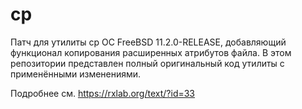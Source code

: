 # cp
Патч для утилиты cp ОС FreeBSD 11.2.0-RELEASE, добавляющий функционал копирования расширенных атрибутов файла. В этом репозитории представлен полный оригинальный код утилиты с применёнными изменениями.

Подробнее см. https://rxlab.org/text/?id=33
